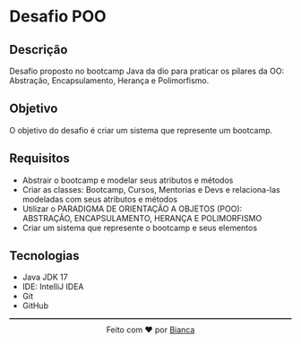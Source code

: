 # Desafio POO
## Descrição
Desafio proposto no bootcamp Java da dio para praticar os pilares da OO: Abstração, Encapsulamento, Herança e Polimorfismo.

## Objetivo
O objetivo do desafio é criar um sistema que represente um bootcamp.

## Requisitos
- Abstrair o bootcamp e modelar seus atributos e métodos
- Criar as classes: Bootcamp, Cursos, Mentorias e Devs e relaciona-las modeladas com seus atributos e métodos
- Utilizar o PARADIGMA DE ORIENTAÇÃO A OBJETOS (POO): ABSTRAÇÃO, ENCAPSULAMENTO, HERANÇA E POLIMORFISMO
- Criar um sistema que represente o bootcamp e seus elementos

## Tecnologias
- Java JDK 17
- IDE: IntelliJ IDEA
- Git
- GitHub

<div style="border-top: 2px solid #333; text-align: center; padding-top: 10px;">
    Feito com ❤️ por <a href="https://www.linkedin.com/in/bianca-sanchesdev/">Bianca</a>
</div>
